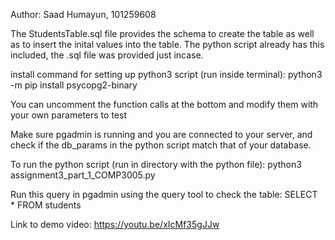Author: Saad Humayun, 101259608

The StudentsTable.sql file provides the schema to create the table as well as to insert the inital values into the table.
The python script already has this included, the .sql file was provided just incase.

install command for setting up python3 script (run inside terminal):  python3 -m pip install psycopg2-binary

You can uncomment the function calls at the bottom and modify them with your own parameters to test

Make sure pgadmin is running and you are connected to your server, and check if the db_params in the python script match that of your database.

To run the python script (run in directory with the python file): python3 assignment3_part_1_COMP3005.py

Run this query in pgadmin using the query tool to check the table: SELECT * FROM students

Link to demo video: https://youtu.be/xIcMf35gJJw
